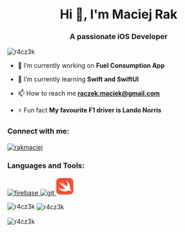 <h1 align="center">Hi 👋, I'm Maciej Rak</h1>
<h3 align="center">A passionate iOS Developer</h3>


<p align="left"> <img src="https://komarev.com/ghpvc/?username=r4cz3k&label=Profile%20views&color=0e75b6&style=flat" alt="r4cz3k" /> </p>

- 🔭 I’m currently working on **Fuel Consumption App**

- 🌱 I’m currently learning **Swift and SwiftUI**

- 📫 How to reach me **raczek.maciek@gmail.com**

- ⚡ Fun fact **My favourite F1 driver is Lando Norris**

<h3 align="left">Connect with me:</h3>
<p align="left">
<a href="https://linkedin.com/in/rakmaciej" target="blank"><img align="center" src="https://raw.githubusercontent.com/rahuldkjain/github-profile-readme-generator/master/src/images/icons/Social/linked-in-alt.svg" alt="rakmaciej" height="30" width="40" /></a>
</p>

<h3 align="left">Languages and Tools:</h3>
<p align="left"> <a href="https://firebase.google.com/" target="_blank" rel="noreferrer"> <img src="https://www.vectorlogo.zone/logos/firebase/firebase-icon.svg" alt="firebase" width="40" height="40"/> </a> <a href="https://git-scm.com/" target="_blank" rel="noreferrer"> <img src="https://www.vectorlogo.zone/logos/git-scm/git-scm-icon.svg" alt="git" width="40" height="40"/> </a> <a href="https://developer.apple.com/swift/" target="_blank" rel="noreferrer"> <img src="https://raw.githubusercontent.com/devicons/devicon/master/icons/swift/swift-original.svg" alt="swift" width="40" height="40"/> </a> </p>

<p><img align="left" src="https://github-readme-stats.vercel.app/api/top-langs?username=r4cz3k&show_icons=true&locale=en&layout=compact" alt="r4cz3k" /></p>

<p>&nbsp;<img align="center" src="https://github-readme-stats.vercel.app/api?username=r4cz3k&show_icons=true&locale=en" alt="r4cz3k" /></p>

<p><img align="center" src="https://github-readme-streak-stats.herokuapp.com/?user=r4cz3k&" alt="r4cz3k" /></p>
